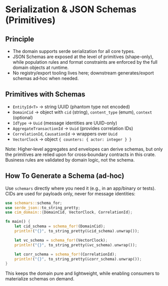<!-- Copyright (c) 2025 - Cowboy AI, LLC. -->

# Serialization & JSON Schemas (Primitives)

## Principle

- The domain supports serde serialization for all core types.
- JSON Schemas are exposed at the level of primitives (shape-only), while population rules and format constraints are enforced by the full domain objects at runtime.
- No registry/export tooling lives here; downstream generates/export schemas ad‑hoc when needed.

## Primitives with Schemas

- `EntityId<T>` → string UUID (phantom type not encoded)
- `DomainCid` → object with `cid` (string), `content_type` (enum), `context` (optional)
- `IdType` → `Uuid` (message identities are UUID-only)
- `AggregateTransactionId` → `Uuid` (provides correlation IDs)
- `CorrelationId`, `CausationId` → wrappers over `Uuid`
- `VectorClock` → object `{ counters: { actor: integer } }`

Note: Higher‑level aggregates and envelopes can derive schemas, but only the primitives are relied upon for cross‑boundary contracts in this crate. Business rules are validated by domain logic, not the schema.

## How To Generate a Schema (ad‑hoc)

Use `schemars` directly where you need it (e.g., in an app/binary or tests). CIDs are used for payloads only, never for message identities:

```rust
use schemars::schema_for;
use serde_json::to_string_pretty;
use cim_domain::{DomainCid, VectorClock, CorrelationId};

fn main() {
    let cid_schema = schema_for!(DomainCid);
    println!("{}", to_string_pretty(&cid_schema).unwrap());

    let vc_schema = schema_for!(VectorClock);
    println!("{}", to_string_pretty(&vc_schema).unwrap());

    let corr_schema = schema_for!(CorrelationId);
    println!("{}", to_string_pretty(&corr_schema).unwrap());
}
```

This keeps the domain pure and lightweight, while enabling consumers to materialize schemas on demand.

